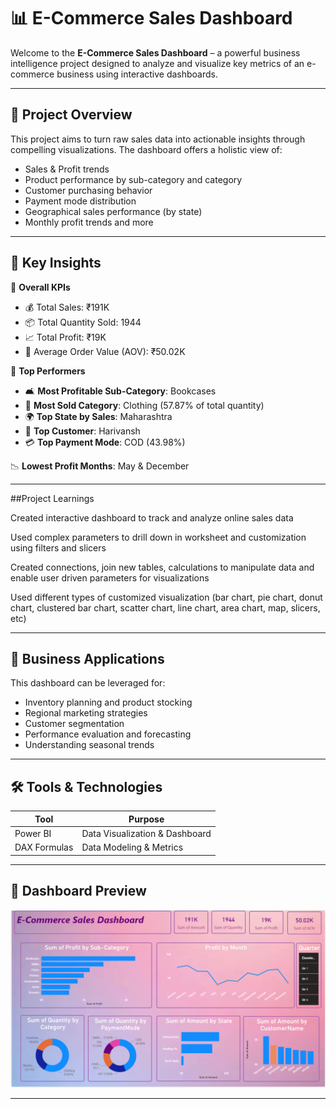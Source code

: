 # 📊 E-Commerce Sales Dashboard

Welcome to the **E-Commerce Sales Dashboard** – a powerful business intelligence project designed to analyze and visualize key metrics of an e-commerce business using interactive dashboards.

---

## 🚀 Project Overview

This project aims to turn raw sales data into actionable insights through compelling visualizations. The dashboard offers a holistic view of:
- Sales & Profit trends
- Product performance by sub-category and category
- Customer purchasing behavior
- Payment mode distribution
- Geographical sales performance (by state)
- Monthly profit trends and more

---

## 🧠 Key Insights

📌 **Overall KPIs**
- 💰 Total Sales: ₹191K
- 📦 Total Quantity Sold: 1944
- 📈 Total Profit: ₹19K
- 🛒 Average Order Value (AOV): ₹50.02K

📌 **Top Performers**
- 🛋️ **Most Profitable Sub-Category**: Bookcases
- 👗 **Most Sold Category**: Clothing (57.87% of total quantity)
- 🌍 **Top State by Sales**: Maharashtra
- 👤 **Top Customer**: Harivansh
- 💳 **Top Payment Mode**: COD (43.98%)

📉 **Lowest Profit Months**: May & December

---

##Project Learnings

Created interactive dashboard to track and analyze online sales data

Used complex parameters to drill down in worksheet and customization using filters and slicers

Created connections, join new tables, calculations to manipulate data and enable user driven parameters for visualizations

Used different types of customized visualization (bar chart, pie chart, donut chart, clustered bar chart, scatter chart, line chart, area chart, map, slicers, etc)

---

## 💼 Business Applications

This dashboard can be leveraged for:
- Inventory planning and product stocking
- Regional marketing strategies
- Customer segmentation
- Performance evaluation and forecasting
- Understanding seasonal trends

---

## 🛠️ Tools & Technologies

| Tool           | Purpose                      |
|----------------|------------------------------|
| Power BI  | Data Visualization & Dashboard |
| DAX Formulas        | Data Modeling & Metrics         |

---

## 📸 Dashboard Preview

![E-Commerce Sales Dashboard](./SaleDashboard.png)

---
